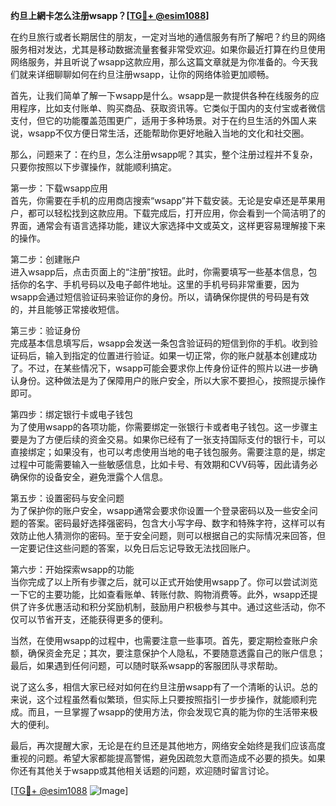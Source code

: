 **约旦上網卡怎么注册wsapp？[[TG💪+ @esim1088](https://t.me/s/esim1088)]**

在约旦旅行或者长期居住的朋友，一定对当地的通信服务有所了解吧？约旦的网络服务相对发达，尤其是移动数据流量套餐非常受欢迎。如果你最近打算在约旦使用网络服务，并且听说了wsapp这款应用，那么这篇文章就是为你准备的。今天我们就来详细聊聊如何在约旦注册wsapp，让你的网络体验更加顺畅。

首先，让我们简单了解一下wsapp是什么。wsapp是一款提供各种在线服务的应用程序，比如支付账单、购买商品、获取资讯等。它类似于国内的支付宝或者微信支付，但它的功能覆盖范围更广，适用于多种场景。对于在约旦生活的外国人来说，wsapp不仅方便日常生活，还能帮助你更好地融入当地的文化和社交圈。

那么，问题来了：在约旦，怎么注册wsapp呢？其实，整个注册过程并不复杂，只要你按照以下步骤操作，就能顺利搞定。

第一步：下载wsapp应用  
首先，你需要在手机的应用商店搜索“wsapp”并下载安装。无论是安卓还是苹果用户，都可以轻松找到这款应用。下载完成后，打开应用，你会看到一个简洁明了的界面，通常会有语言选择功能，建议大家选择中文或英文，这样更容易理解接下来的操作。

第二步：创建账户  
进入wsapp后，点击页面上的“注册”按钮。此时，你需要填写一些基本信息，包括你的名字、手机号码以及电子邮件地址。这里的手机号码非常重要，因为wsapp会通过短信验证码来验证你的身份。所以，请确保你提供的号码是有效的，并且能够正常接收短信。

第三步：验证身份  
完成基本信息填写后，wsapp会发送一条包含验证码的短信到你的手机。收到验证码后，输入到指定的位置进行验证。如果一切正常，你的账户就基本创建成功了。不过，在某些情况下，wsapp可能会要求你上传身份证件的照片以进一步确认身份。这种做法是为了保障用户的账户安全，所以大家不要担心，按照提示操作即可。

第四步：绑定银行卡或电子钱包  
为了使用wsapp的各项功能，你需要绑定一张银行卡或者电子钱包。这一步骤主要是为了方便后续的资金交易。如果你已经有了一张支持国际支付的银行卡，可以直接绑定；如果没有，也可以考虑使用当地的电子钱包服务。需要注意的是，绑定过程中可能需要输入一些敏感信息，比如卡号、有效期和CVV码等，因此请务必确保你的设备安全，避免泄露个人信息。

第五步：设置密码与安全问题  
为了保护你的账户安全，wsapp通常会要求你设置一个登录密码以及一些安全问题的答案。密码最好选择强密码，包含大小写字母、数字和特殊字符，这样可以有效防止他人猜测你的密码。至于安全问题，则可以根据自己的实际情况来回答，但一定要记住这些问题的答案，以免日后忘记导致无法找回账户。

第六步：开始探索wsapp的功能  
当你完成了以上所有步骤之后，就可以正式开始使用wsapp了。你可以尝试浏览一下它的主要功能，比如查看账单、转账付款、购物消费等。此外，wsapp还提供了许多优惠活动和积分奖励机制，鼓励用户积极参与其中。通过这些活动，你不仅可以节省开支，还能获得更多的便利。

当然，在使用wsapp的过程中，也需要注意一些事项。首先，要定期检查账户余额，确保资金充足；其次，要注意保护个人隐私，不要随意透露自己的账户信息；最后，如果遇到任何问题，可以随时联系wsapp的客服团队寻求帮助。

说了这么多，相信大家已经对如何在约旦注册wsapp有了一个清晰的认识。总的来说，这个过程虽然看似繁琐，但实际上只要按照指引一步步操作，就能顺利完成。而且，一旦掌握了wsapp的使用方法，你会发现它真的能为你的生活带来极大的便利。

最后，再次提醒大家，无论是在约旦还是其他地方，网络安全始终是我们应该高度重视的问题。希望大家都能提高警惕，避免因疏忽大意而造成不必要的损失。如果你还有其他关于wsapp或其他相关话题的问题，欢迎随时留言讨论。

[[TG💪+ @esim1088](https://t.me/s/esim1088) ![Image](https://i.postimg.cc/4NQfJmqS/Snipaste-2025-05-13-00-14-12.png)]